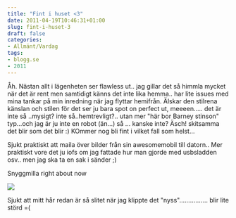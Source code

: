 ```yaml
---
title: "Fint i huset <3"
date: 2011-04-19T10:46:31+01:00
slug: fint-i-huset-3
draft: false
categories:
- Allmänt/Vardag
tags:
- blogg.se
- 2011
---
```

Åh. Nästan allt i lägenheten ser flawless ut.. jag gillar det så himmla mycket när det är rent men samtidigt känns det inte lika hemma.. har lite issues med mina tankar på min inredning när jag flyttar hemifrån. Älskar den stilrena känslan och stilen för det ser ju bara spot on perfect ut, meeeen..... det är inte så ..mysigt? inte så..hemtrevligt?.. utan mer "här bor Barney stinson" typ...och jag är ju inte en robot (än...) så ... kanske inte? Äsch! skitsamma det blir som det blir :) KOmmer nog bli fint i vilket fall som helst...  
  
Sjukt praktiskt att maila över bilder från sin awesomemobil till datorn.. Mer praktiskt vore det ju iofs om jag fattade hur man gjorde med usbsladden osv.. men jag ska ta en sak i sänder ;)  
  
  
Snyggmilla right about now  
  
![](/assets/images/blogg.se/photo_a936bbbe-99e8-b2f2-576c-b73fd61ea0b1_143739106.jpg)  
  
  
Sjukt att mitt hår redan är så slitet när jag klippte det "nyss"................ blir lite störd =(